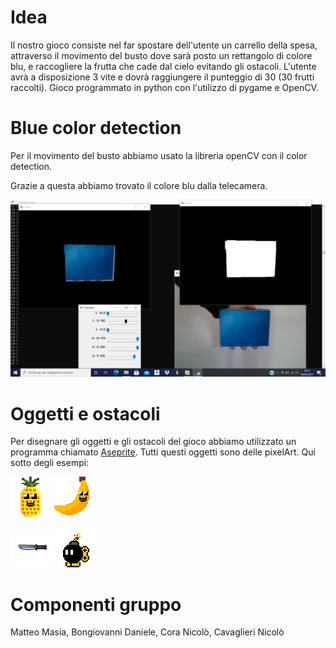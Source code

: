 # Idea
Il nostro gioco consiste nel far spostare dell'utente un carrello della spesa, attraverso il movimento del busto dove sarà posto un rettangolo di colore blu, e raccogliere la frutta che cade dal cielo evitando gli ostacoli. L'utente avrà a disposizione 3 vite e dovrà raggiungere il punteggio di 30 (30 frutti raccolti).
Gioco programmato in python con l'utilizzo di pygame e OpenCV.


# Blue color detection
Per il movimento del busto abbiamo usato la libreria openCV con il color detection.

Grazie a questa abbiamo trovato il colore blu dalla telecamera.

![ColoreBlu](https://github.com/NameNotFound-PCTO/Game/blob/main/codice/color_dect_blue.jpeg)

# Oggetti e ostacoli
Per disegnare gli oggetti e gli ostacoli del gioco abbiamo utilizzato un programma chiamato [Aseprite](https://www.aseprite.org).
Tutti questi oggetti sono delle pixelArt. Qui sotto degli esempi:

![Ananas](https://github.com/NameNotFound-PCTO/Game/blob/main/pixel_art/ananasFinal.png)
![Banana](https://github.com/NameNotFound-PCTO/Game/blob/main/pixel_art/bananaFinal.png)

![Coltello](https://github.com/NameNotFound-PCTO/Game/blob/main/pixel_art/coltello.png)
![Bomba](https://github.com/NameNotFound-PCTO/Game/blob/main/pixel_art/bomba.png)






# Componenti gruppo
Matteo Masia, Bongiovanni Daniele, Cora Nicolò, Cavaglieri Nicolò
